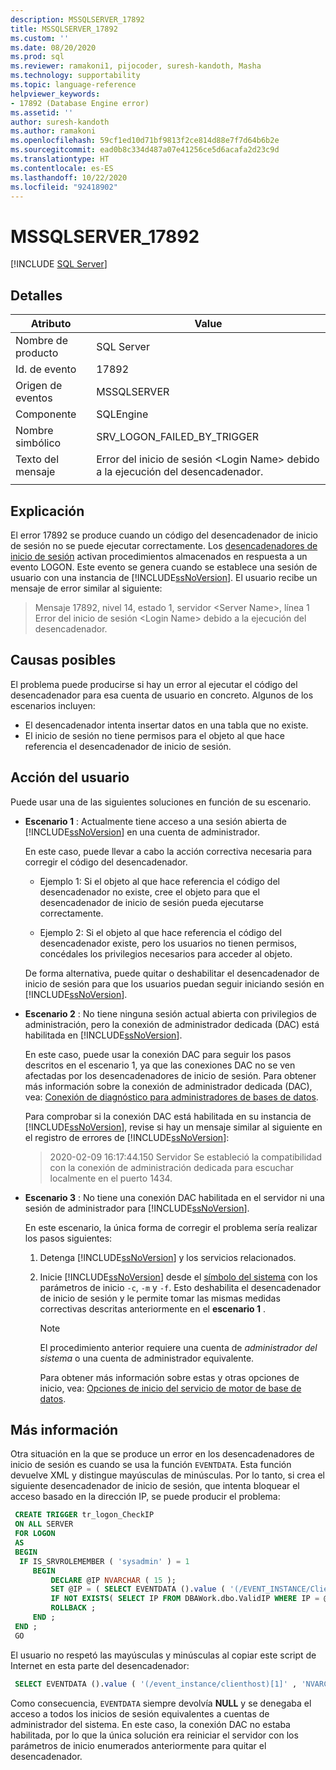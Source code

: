 ```yaml
---
description: MSSQLSERVER_17892
title: MSSQLSERVER_17892
ms.custom: ''
ms.date: 08/20/2020
ms.prod: sql
ms.reviewer: ramakoni1, pijocoder, suresh-kandoth, Masha
ms.technology: supportability
ms.topic: language-reference
helpviewer_keywords:
- 17892 (Database Engine error)
ms.assetid: ''
author: suresh-kandoth
ms.author: ramakoni
ms.openlocfilehash: 59cf1ed10d71bf9813f2ce814d88e7f7d64b6b2e
ms.sourcegitcommit: ead0b8c334d487a07e41256ce5d6acafa2d23c9d
ms.translationtype: HT
ms.contentlocale: es-ES
ms.lasthandoff: 10/22/2020
ms.locfileid: "92418902"
---
```

# <a name="mssqlserver_17892"></a>MSSQLSERVER_17892
 [!INCLUDE [SQL Server](../../includes/applies-to-version/sqlserver.md)]

## <a name="details"></a>Detalles

|Atributo|Value|
|---|---|
|Nombre de producto|SQL Server|
|Id. de evento|17892|
|Origen de eventos|MSSQLSERVER|
|Componente|SQLEngine|
|Nombre simbólico|SRV_LOGON_FAILED_BY_TRIGGER|
|Texto del mensaje|Error del inicio de sesión \<Login Name> debido a la ejecución del desencadenador.|
||

## <a name="explanation"></a>Explicación

El error 17892 se produce cuando un código del desencadenador de inicio de sesión no se puede ejecutar correctamente. Los [desencadenadores de inicio de sesión](/sql/relational-databases/triggers/logon-triggers) activan procedimientos almacenados en respuesta a un evento LOGON. Este evento se genera cuando se establece una sesión de usuario con una instancia de [!INCLUDE[ssNoVersion](../../includes/ssnoversion-md.md)]. El usuario recibe un mensaje de error similar al siguiente:

> Mensaje 17892, nivel 14, estado 1, servidor \<Server Name>, línea 1  
Error del inicio de sesión \<Login Name> debido a la ejecución del desencadenador.

## <a name="possible-causes"></a>Causas posibles

El problema puede producirse si hay un error al ejecutar el código del desencadenador para esa cuenta de usuario en concreto. Algunos de los escenarios incluyen:

- El desencadenador intenta insertar datos en una tabla que no existe.
- El inicio de sesión no tiene permisos para el objeto al que hace referencia el desencadenador de inicio de sesión.

## <a name="user-action"></a>Acción del usuario

Puede usar una de las siguientes soluciones en función de su escenario.

- **Escenario 1** : Actualmente tiene acceso a una sesión abierta de [!INCLUDE[ssNoVersion](../../includes/ssnoversion-md.md)] en una cuenta de administrador.

  En este caso, puede llevar a cabo la acción correctiva necesaria para corregir el código del desencadenador.

  - Ejemplo 1: Si el objeto al que hace referencia el código del desencadenador no existe, cree el objeto para que el desencadenador de inicio de sesión pueda ejecutarse correctamente.

  - Ejemplo 2: Si el objeto al que hace referencia el código del desencadenador existe, pero los usuarios no tienen permisos, concédales los privilegios necesarios para acceder al objeto.  
  
  De forma alternativa, puede quitar o deshabilitar el desencadenador de inicio de sesión para que los usuarios puedan seguir iniciando sesión en [!INCLUDE[ssNoVersion](../../includes/ssnoversion-md.md)].  

- **Escenario 2** : No tiene ninguna sesión actual abierta con privilegios de administración, pero la conexión de administrador dedicada (DAC) está habilitada en [!INCLUDE[ssNoVersion](../../includes/ssnoversion-md.md)].

    En este caso, puede usar la conexión DAC para seguir los pasos descritos en el escenario 1, ya que las conexiones DAC no se ven afectadas por los desencadenadores de inicio de sesión. Para obtener más información sobre la conexión de administrador dedicada (DAC), vea: [Conexión de diagnóstico para administradores de bases de datos](/sql/database-engine/configure-windows/diagnostic-connection-for-database-administrators).

    Para comprobar si la conexión DAC está habilitada en su instancia de [!INCLUDE[ssNoVersion](../../includes/ssnoversion-md.md)], revise si hay un mensaje similar al siguiente en el registro de errores de [!INCLUDE[ssNoVersion](../../includes/ssnoversion-md.md)]:

    > 2020-02-09 16:17:44.150 Servidor Se estableció la compatibilidad con la conexión de administración dedicada para escuchar localmente en el puerto 1434.  

- **Escenario 3** : No tiene una conexión DAC habilitada en el servidor ni una sesión de administrador para [!INCLUDE[ssNoVersion](../../includes/ssnoversion-md.md)].

    En este escenario, la única forma de corregir el problema sería realizar los pasos siguientes:
  
    1. Detenga [!INCLUDE[ssNoVersion](../../includes/ssnoversion-md.md)] y los servicios relacionados.
    2. Inicie [!INCLUDE[ssNoVersion](../../includes/ssnoversion-md.md)] desde el [símbolo del sistema](/previous-versions/sql/sql-server-2008-r2/ms180965(v=sql.105)) con los parámetros de inicio `-c`, `-m` y `-f`. Esto deshabilita el desencadenador de inicio de sesión y le permite tomar las mismas medidas correctivas descritas anteriormente en el **escenario 1** .
  
        > [!NOTE]
        > El procedimiento anterior requiere una cuenta de *administrador del sistema* o una cuenta de administrador equivalente.
  
         Para obtener más información sobre estas y otras opciones de inicio, vea: [Opciones de inicio del servicio de motor de base de datos](/sql/database-engine/configure-windows/database-engine-service-startup-options).

## <a name="more-information"></a>Más información

Otra situación en la que se produce un error en los desencadenadores de inicio de sesión es cuando se usa la función `EVENTDATA`. Esta función devuelve XML y distingue mayúsculas de minúsculas.  Por lo tanto, si crea el siguiente desencadenador de inicio de sesión, que intenta bloquear el acceso basado en la dirección IP, se puede producir el problema:

``` sql
 CREATE TRIGGER tr_logon_CheckIP  
 ON ALL SERVER  
 FOR LOGON  
 AS
 BEGIN
  IF IS_SRVROLEMEMBER ( 'sysadmin' ) = 1  
     BEGIN
         DECLARE @IP NVARCHAR ( 15 );  
         SET @IP = ( SELECT EVENTDATA ().value ( '(/EVENT_INSTANCE/ClientHost)[1]' , 'NVARCHAR(15)' ));  
         IF NOT EXISTS( SELECT IP FROM DBAWork.dbo.ValidIP WHERE IP = @IP )  
         ROLLBACK ;  
     END ;  
 END ;  
 GO
```

El usuario no respetó las mayúsculas y minúsculas al copiar este script de Internet en esta parte del desencadenador:

```sql
 SELECT EVENTDATA ().value ( '(/event_instance/clienthost)[1]' , 'NVARCHAR(15)' ));  
```

Como consecuencia, `EVENTDATA` siempre devolvía **NULL** y se denegaba el acceso a todos los inicios de sesión equivalentes a cuentas de administrador del sistema. En este caso, la conexión DAC no estaba habilitada, por lo que la única solución era reiniciar el servidor con los parámetros de inicio enumerados anteriormente para quitar el desencadenador.

